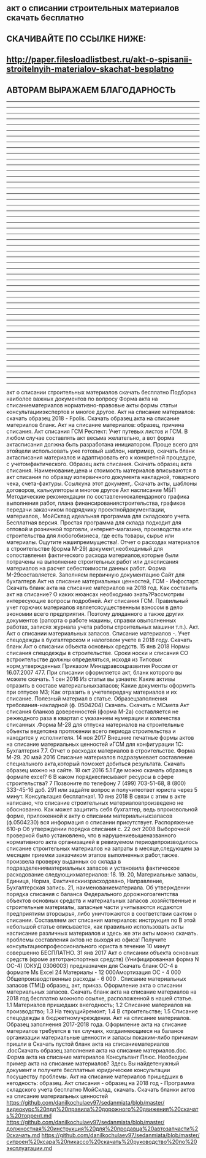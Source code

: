 акт о списании строительных материалов скачать бесплатно
--------------------------------------------------
СКАЧИВАЙТЕ ПО ССЫЛКЕ НИЖЕ:
--------------------------------------------------
http://paper.filesloadlistbest.ru/akt-o-spisanii-stroitelnyih-materialov-skachat-besplatno
--------------------------------------------------
АВТОРАМ ВЫРАЖАЕМ БЛАГОДАРНОСТЬ
--------------------------------------------------
--------------------------------------------------
--------------------------------------------------
--------------------------------------------------
--------------------------------------------------
--------------------------------------------------
--------------------------------------------------
--------------------------------------------------
--------------------------------------------------
--------------------------------------------------
--------------------------------------------------
--------------------------------------------------
--------------------------------------------------
--------------------------------------------------
--------------------------------------------------
--------------------------------------------------
--------------------------------------------------
--------------------------------------------------
--------------------------------------------------
--------------------------------------------------
--------------------------------------------------
--------------------------------------------------
--------------------------------------------------
--------------------------------------------------
--------------------------------------------------
--------------------------------------------------
--------------------------------------------------
--------------------------------------------------
--------------------------------------------------
--------------------------------------------------
--------------------------------------------------
--------------------------------------------------
--------------------------------------------------
--------------------------------------------------
--------------------------------------------------
--------------------------------------------------
--------------------------------------------------
--------------------------------------------------
--------------------------------------------------
--------------------------------------------------
--------------------------------------------------
--------------------------------------------------
--------------------------------------------------
--------------------------------------------------
--------------------------------------------------
--------------------------------------------------
--------------------------------------------------
--------------------------------------------------
--------------------------------------------------
--------------------------------------------------
--------------------------------------------------
акт о списании строительных материалов скачать бесплатно Подборка наиболее важных документов по вопросу Форма акта на списаниематериалов нормативно-правовые акты формы статьи консультацииэкспертов и многое другое. Акт на списание материалов: скачать образец 2018 - Fpolis. Скачать образец акта на списание материалов бланк. Акт на списание материалов: образец, причина списания. Акт списания ГСМ  Респект: Учет путевых листов и ГСМ. В любом случае составлять акт весьма желательно, а вот форма актасписания должна быть разработана инициатором. Проще всего для этойцели использовать уже готовый шаблон, например, скачать бланк актасписания материалов и адаптировать его к конкретной процедуре, с учетомфактического. Образец акта списания. Скачать образец акта списания. Наименование,цена и стоимость материалов вписываются в акт списания по образцу изпервичного документа  накладной, товарного чека, счета-фактуры. Ссылкуна этот документ,. Скачать акты, шаблоны договоров, калькуляторы и многое другое  Акт насписание МБП  Методические рекомендации по составлениюкалендарного графика выполнения работ, плана финансированиястроительства, графиков передачи заказчиком подрядчику проектнойдокументации, материалов,. МойСклад  идеальная программа для складского учета. Бесплатная версия. Простая программа для склада подходит для оптовой и розничной торговли, интернет-магазина, производства или строительства  для любогобизнеса, где есть товары, сырье или материалы. Ощутите нашипреимущества!. Отчет о расходах материалов в строительстве (форма М-29)  документ,необходимый для сопоставления фактического расхода материалов,которые были потрачены на выполнение строительных работ или длясписания материалов на расчет себестоимости данных работ. Форма М-29составляется. Заполняем первичную документацию  Сайт для бухгалтерв
Акт на списание материальных ценностей, ГСМ - Инфостарт. Скачать бланк акта на списание материалов на 2018 год. Как составить акт на списание? О каких нюансах необходимо знать?Рассмотрим интересующие вопросы подробней. Акт списания ГСМ. Правильный учет горючих материалов являетсясущественным взносом в дело экономии всего предприятия. Поэтому дляданного  а также других документов (рапорта о работе машины, справки овыполненных работах, записях журнала учета работы строительных машини т.п.). Акт. Акт о списании материальных запасов. Списание материалов -. Учет спецодежды в бухгалтерском и налоговом учете в 2018 году. Скачать бланк Акт о списании объекта основных средств. 15 янв 2018  Нормы списания спецодежды в строительстве. Сроки носки и списания СО встроительстве должны определяться, исходя из Типовых норм,утвержденных Приказом Минздравсоцразвития России от 16.07.2007  477. При списании оформляется акт, бланк которого вы можете скачать. 1 сен 2016  Из статьи вы узнаете: Какие активы отразить в составе материальныхзапасов; Какие документы оформить при отпуске МЗ; Как отразить в учетепередачу материалов и их списание. Полезный материал в статье. Образецзаполнения требования-накладной (ф. 0504204) Скачать. Скачать с МСмета
Акт списания бланков доверенностей (форма  М-2а) составляется не режеодного раза в квартал с указанием нумерации и количества списанных .Форма  М-28  для отпуска материалов на строительные объекты ведетсяна протяжении всего периода строительства и находится у исполнителя. 14 ноя 2017  Внешние печатные формы актов на списание материальных ценностей иГСМ для конфигурации 1С: Бухгалтерия 7.7. Отчет о расходах материалов в строительстве. Форма М-29. 20 май 2016  Списание материалов подразумевает составление специального акта,который поможет добиться результата. Скачать образец можно на сайте. 18 окт 2016  5.1 Где можно скачать образец в формате excel? 6 В каком порядкесписывают ресурсы в сфере строительства? 7 Позвоните по телефону 7 (499) 703-51-68, 8 (800) 333-45-16 доб. 291 или задайте вопрос и получитеответ юриста через 5 минут. Консультация бесплатная!. 10 янв 2018  В связи с этим в акте написано, что списание строительных материаловпроизведено не обоснованно. Как может защитить себя бухгалтер, ведь впроизвольной форме, приложенной к акту о списании материальныхзапасов (ф.0504230) вся информация о списании присутствует. Распоряжение 610-р Об утверждении порядка списания с. 22 окт 2008  Выборочной проверкой было установлено, что в нарушениевышеназванного нормативного акта организацией в ревизуемом периодепроизводилось списание строительных материалов на затраты в месяце,следующем за месяцем приемки заказчиком этапов выполненных работ,также. произвела проверку выданных со склада в подразделенияматериальных запасов и установила фактическое расходование следующихматериалов: 18. 19. 20, Материальные запасы, Единица, Норма, Фактическиизрасходовано, Направление, Бухгалтерская запись. 21, наименованиематериала. Об утверждении порядка списания с баланса Федерального дорожногоагентства объектов основных средств и материальных запасов .хозяйственные и строительные материалы, запасные части учитываются исдаются предприятиям вторсырья, либо уничтожаются в соответствии сактом о списании. Составляем акт списания материалов: инструкция по
В этой небольшой статье описывается, как правильно использовать акты насписание различных материалов и здесь же эти акты можно скачать. проблемы составления актов не выходя из офиса! Получите консультациюпрофессионального юриста в течение 10 минут совершенно БЕСПЛАТНО. 31 янв 2017  Акт о списании объекта основных средств (кроме автотранспортных средств) (Унифицированная форма N ОС-4) (ОКУД 0306003) предназначен для Скачать бланк ОС-4 в формате Ms Excel  24 Материалы - 12 000Амортизация ОС - 4 000 Общепроизводственные расходы - 6 000 . Списание материальных запасов (ТМЦ) образец, акт, приказ. Оформление акта о списании материальных запасов. Скачать бланк акта на списание материалов на 2018 год бесплатно можнопо ссылке, расположенной в нашей статье.  1.1 Материалов пришедших внегодность; 1.2 Списание материалов на производство; 1.3 На текущийремонт; 1.4 В строительстве; 1.5 Списание спецодежды в бюджетномучреждении. Акт на списание материалов. Образец заполнения 2017-2018 года. Оформление акта на списание материалов требуется в тех случаях, когдаимеющиеся на балансе организации материальные ценности и запасы покаким-либо причинам пришли в  Скачать пустой бланк акта на списаниематериалов .docСкачать образец заполнения акта на списание материалов.doc. Форма акта на списание материалов  Консультант Плюс. Необходим пример акта на списание материалов? Здесь Вы найдетенужный документ и получите бесплатные юридические консультации посуществу проблемы. Акт на списание материалов пришедших в негодность: образец. Акт списания - образец на 2018 год -
Программа складского учета бесплатно МойСклад, скачать. Скачать бланки актов на списание материальных ценностей
https://github.com/danilkochulaev97/sedanmiata/blob/master/видеокурс%20пдд%20правила%20дорожного%20движения%20скачать%20торрент.md
https://github.com/danilkochulaev97/sedanmiata/blob/master/должностная%20инструкция%20для%20продавца%20автозапчасти%20скачать.md
https://github.com/danilkochulaev97/sedanmiata/blob/master/ситроен%20ксара%20пикассо%20скачать%20руководство%20по%20эксплуатации.md